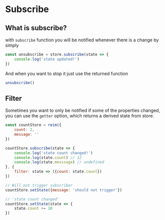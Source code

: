 # Subscribe

## What is subscribe?

with `subscribe` function you will be notified whenever there is a change by simply

```javascript
const unsubscribe = store.subscribe(state => {
    console.log('state updated!')
})
```

And when you want to stop it just use the returned function

```javascript
unsubscribe()
```

## Filter

Sometimes you want to only be notified if some of the properties changed, you can use the `getter` option, which returns a derived state from store.

```javascript
const countStore = reim({
    count: 2,
    message: ''
})

countStore.subscribe(state => {
    console.log('state count changed!')
    console.log(state.count) // 12
    console.log(state.messsage) // undefined
}, {
    filter: state => ({count: state.count})
})

// Will not trigger subscriber
countStore.setState({message: 'should not trigger'})

// 'state count changed'
countStore.setState(state => {
    state.count += 10
})
```



